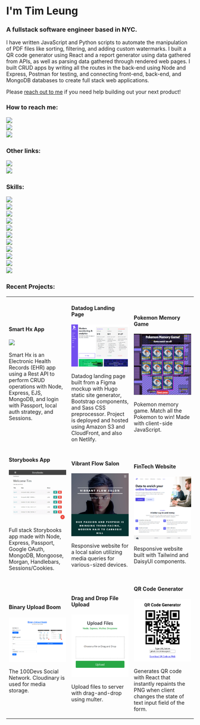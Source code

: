 <h1>I'm Tim Leung</h1>

<h3>A fullstack software engineer based in NYC.</h3>

<p>
I have written JavaScript and Python scripts to automate the manipulation of PDF files like sorting, filtering, and adding custom watermarks. I built a QR code generator using React and a report generator using data gathered from APIs, as well as parsing data gathered through rendered web pages. I built CRUD apps by writing all the routes in the back-end using Node and Express, Postman for testing, and connecting front-end, back-end, and MongoDB databases to create full stack web applications.
</p>
<p>
Please <a href='https://github.com/timleungtech#how-to-reach-me'>reach out to me</a> if you need help building out your next product!
</p>

<h3>How to reach me:</h3>
<p>
<a href="mailto:timleungtech@gmail.com" target="_blank"><img src="https://img.shields.io/badge/timleungtech@gmail.com-0d1117?style=flat-square&logo=gmail&labelColor=0d1117" height=25></a><br>
<a href="https://twitter.com/timleungtech" target="_blank"><img src="https://img.shields.io/badge/@timleungtech-0d1117?style=flat-square&logo=twitter&labelColor=0d1117" height=25></a><br>
<a href="https://www.linkedin.com/in/timleungtech" target="_blank"><img src="https://img.shields.io/badge/linkedin.com/in/timleungtech-0d1117?style=flat-square&logo=linkedin&labelColor=0d1117" height=25></a><br>

<h3>Other links:</h3>
<a href="https://medium.com/@timleungtech" target="_blank"><img src="https://img.shields.io/badge/medium.com/@timleungtech-0d1117?style=flat-square&logo=medium&labelColor=0d1117" height=25></a><br>
<a href="https://www.codewars.com/users/timleungtech" target="_blank"><img src="https://img.shields.io/badge/codewars.com/users/timleungtech-0d1117?style=flat-square&logo=codewars&labelColor=0d1117" height=25></a>
</p>

<h3>Skills:</h3>
<p>
<a href='#'><img src="https://img.shields.io/badge/JavaScript-0d1117?style=flat-square&logo=javascript&labelColor=0d1117" height=25></a><br>
<a href='#'><img src="https://img.shields.io/badge/React-0d1117?style=flat-square&logo=react&labelColor=0d1117" height=25></a><br>
<a href='#'><img src="https://img.shields.io/badge/Node-0d1117?style=flat-square&logo=nodedotjs&labelColor=0d1117" height=25></a><br>
<a href='#'><img src="https://img.shields.io/badge/Express-0d1117?style=flat-square&logo=express&labelColor=0d1117" height=25></a><br>
<a href='#'><img src="https://img.shields.io/badge/Postman-0d1117?style=flat-square&logo=postman&labelColor=0d1117" height=25></a><br>
<a href='#'><img src="https://img.shields.io/badge/MongoDB-0d1117?style=flat-square&logo=mongodb&labelColor=0d1117" height=25></a><br>
<a href='#'><img src="https://img.shields.io/badge/HTML5-0d1117?style=flat-square&logo=html5&labelColor=0d1117" height=25></a><br>
<a href='#'><img src="https://img.shields.io/badge/CSS3-0d1117?style=flat-square&logo=css3&labelColor=0d1117" height=25></a><br>
<a href='#'><img src="https://img.shields.io/badge/Bootstrap-0d1117?style=flat-square&logo=bootstrap&labelColor=0d1117" height=25></a><br>
<a href='#'><img src="https://img.shields.io/badge/Tailwind-0d1117?style=flat-square&logo=tailwindcss&labelColor=0d1117" height=25></a><br>
<a href='#'><img src="https://img.shields.io/badge/Python-0d1117?style=flat-square&logo=python&labelColor=0d1117" height=25></a>
</p>

<h3>Recent Projects:</h3>
<div align="center">
<table>
  
  <!-- Row 1 -->
  <tr>
    <td width="30%">
      <h4>Smart Hx App</h4>
      <a href="https://smarthx.cyclic.app/"><img src="https://github.com/timleungtech/web-app/blob/main/smarthxapp.png?raw=true"></a>
      <p>Smart Hx is an Electronic Health Records (EHR) app using a Rest API to perform CRUD operations with Node, Express, EJS, MongoDB, and login with Passport, local auth strategy, and Sessions.</p>
    </td>
    <td width="30%">
      <h4>Datadog Landing Page</h4>
      <a href="https://chic-chebakia-cfe65d.netlify.app/"><img src="https://github.com/timleungtech/datadog-technical/blob/main/datadog-landingpage.png?raw=true"></a>
      <p>Datadog landing page built from a Figma mockup with Hugo static site generator, Bootstrap components, and Sass CSS preprocessor. Project is deployed and hosted using Amazon S3 and CloudFront, and also on Netlify.</p>
    </td>
    <td width="30%">
      <h4>Pokemon Memory Game</h4>
      <a href="https://timleungtech.github.io/pokemon-memory-game/"><img src="https://github.com/timleungtech/pokemon-memory-game/blob/main/poke-game.gif?raw=true"></a>
      <p>Pokemon memory game. Match all the Pokemon to win! Made with client-side JavaScript.</p>
    </td>
  </tr>
  
  <!-- Row 2 -->
  <tr>
    <td width="30%">
      <h4>Storybooks App</h4>
      <a href="https://github.com/timleungtech/storybooks"><img src="https://github.com/timleungtech/timleungtech/blob/main/storybooks.gif?raw=true"></a>
      <p>Full stack Storybooks app made with Node, Express, Passport, Google OAuth, MongoDB, Mongoose, Morgan, Handlebars, Sessions/Cookies.</p>
    </td>
    <td width="30%">
      <h4>Vibrant Flow Salon</h4>
      <a href="https://vibrantflowsalon.netlify.app/"><img src="https://github.com/timleungtech/timleungtech/blob/main/vibrantflowsalon.png?raw=true"></a>
      <p>Responsive website for a local salon utilizing media queries for various-sized devices.</p>
    </td>
    <td width="30%">
      <h4>FinTech Website</h4>
      <a href="https://tailwind-daisyui.netlify.app/"><img src="https://github.com/timleungtech/timleungtech/blob/main/tailwinddaisyui.png?raw=true"></a>
      <p>Responsive website built with Tailwind and DaisyUI components.</p>
    </td>
  </tr>
  
  <!-- Row 3 -->
  <tr>
    <td width="30%">
      <h4>Binary Upload Boom</h4>
      <a href="https://github.com/timleungtech/binary-upload-boom"><img src="https://github.com/timleungtech/timleungtech/blob/main/binaryuploadboom.png?raw=true"></a>
      <p>The 100Devs Social Network. Cloudinary is used for media storage. </p>
    </td>
    <td width="30%">
      <h4>Drag and Drop File Upload</h4>
      <a href="https://github.com/timleungtech/fileuploader"><img src="https://github.com/timleungtech/timleungtech/blob/main/fileuploader.png?raw=true"></a>
      <p>Upload files to server with drag-and-drop using multer.</p>
    </td>
    <td width="30%">
      <h4>QR Code Generator</h4>
      <a href="https://github.com/timleungtech/qrcodegenerator"><img src="https://github.com/timleungtech/timleungtech/blob/main/qrcodegenerator.png?raw=true"></a>
      <p>Generates QR code with React that instantly repaints the PNG when client changes the state of text input field of the form.</p>
    </td>
  </tr>
  
  <!-- Row 4 -->
<!--   <tr>
    <td width="30%">
      <h4>Phonebook App</h4>
      <a href="https://github.com/timleungtech/phonebook-api"><img src="https://github.com/timleungtech/timleungtech/blob/main/phonebook.png?raw=true"></a>
      <p>Phonebook CRUD app made with Node, Express, MongoDB, EJS, and Tailwind.</p>
    </td>
  </tr> -->
</table>
</div>



<!--
<p><a href='#'><img src="https://raw.githubusercontent.com/timleungtech/timleungtech/main/banner.png" height=120></a></p>

**timleungtech/timleungtech** is a ✨ _special_ ✨ repository because its `README.md` (this file) appears on your GitHub profile.

Here are some ideas to get you started:

### Hi there 👋

- 🔭 I’m currently working on ...
- 🌱 I’m currently learning ...
- 👯 I’m looking to collaborate on ...
- 🤔 I’m looking for help with ...
- 💬 Ask me about ...
- 📫 How to reach me: ...
- 😄 Pronouns: ...
- ⚡ Fun fact: ...
-->
